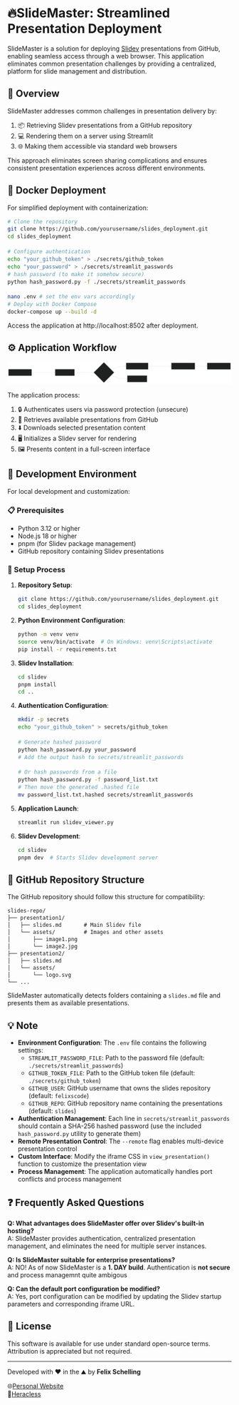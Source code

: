 # 🔥SlideMaster: Streamlined Presentation Deployment

 SlideMaster is a solution for deploying [Slidev](https://sli.dev/) presentations from GitHub, enabling seamless access through a web browser. This application eliminates common presentation challenges by providing a centralized, platform for slide management and distribution.

## 🚀 Overview

SlideMaster addresses common challenges in presentation delivery by:

1. 📦 Retrieving Slidev presentations from a GitHub repository
2. 💻 Rendering them on a server using Streamlit
3. 🌐 Making them accessible via standard web browsers

This approach eliminates screen sharing complications and ensures consistent presentation experiences across different environments.

## 🐳 Docker Deployment

For simplified deployment with containerization:

```bash
# Clone the repository
git clone https://github.com/yourusername/slides_deployment.git
cd slides_deployment

# Configure authentication
echo "your_github_token" > ./secrets/github_token
echo "your_password" > ./secrets/streamlit_passwords
# hash password (to make it somehow secure)
python hash_password.py -f ./secrets/streamlit_passwords

nano .env # set the env vars accordingly 
# Deploy with Docker Compose
docker-compose up --build -d
```

Access the application at http://localhost:8502 after deployment.

## ⚙️ Application Workflow

![Diagram](./doc/flow.svg)

The application process:
1. 🔒 Authenticates users via password protection (unsecure)
2. 📇 Retrieves available presentations from GitHub
3. ⬇️ Downloads selected presentation content
4. 🖥️ Initializes a Slidev server for rendering
5. 🖼️ Presents content in a full-screen interface

## 🔧 Development Environment

For local development and customization:

### 📋 Prerequisites

- Python 3.12 or higher
- Node.js 18 or higher
- pnpm (for Slidev package management)
- GitHub repository containing Slidev presentations

### 🔨 Setup Process

1. **Repository Setup**:
   ```bash
   git clone https://github.com/yourusername/slides_deployment.git
   cd slides_deployment
   ```

2. **Python Environment Configuration**:
   ```bash
   python -m venv venv
   source venv/bin/activate  # On Windows: venv\Scripts\activate
   pip install -r requirements.txt
   ```

3. **Slidev Installation**:
   ```bash
   cd slidev
   pnpm install
   cd ..
   ```

4. **Authentication Configuration**:
   ```bash
   mkdir -p secrets
   echo "your_github_token" > secrets/github_token
   
   # Generate hashed password
   python hash_password.py your_password
   # Add the output hash to secrets/streamlit_passwords
   
   # Or hash passwords from a file
   python hash_password.py -f password_list.txt
   # Then move the generated .hashed file
   mv password_list.txt.hashed secrets/streamlit_passwords
   ```

5. **Application Launch**:
   ```bash
   streamlit run slidev_viewer.py
   ```

6. **Slidev Development**:
   ```bash
   cd slidev
   pnpm dev  # Starts Slidev development server
   ```

## 📁 GitHub Repository Structure

The GitHub repository should follow this structure for compatibility:

```
slides-repo/
├── presentation1/
│   ├── slides.md       # Main Slidev file
│   └── assets/         # Images and other assets
│       ├── image1.png
│       └── image2.jpg
├── presentation2/
│   ├── slides.md
│   └── assets/
│       └── logo.svg
└── ...
```

SlideMaster automatically detects folders containing a `slides.md` file and presents them as available presentations.

## 💡 Note

- **Environment Configuration**: The `.env` file contains the following settings:
  - `STREAMLIT_PASSWORD_FILE`: Path to the password file (default: `./secrets/streamlit_passwords`)
  - `GITHUB_TOKEN_FILE`: Path to the GitHub token file (default: `./secrets/github_token`)
  - `GITHUB_USER`: GitHub username that owns the slides repository (default: `felixscode`)
  - `GITHUB_REPO`: GitHub repository name containing the presentations (default: `slides`)
- **Authentication Management**: Each line in `secrets/streamlit_passwords` should contain a SHA-256 hashed password (use the included `hash_password.py` utility to generate them)
- **Remote Presentation Control**: The `--remote` flag enables multi-device presentation control
- **Custom Interface**: Modify the iframe CSS in `view_presentation()` function to customize the presentation view
- **Process Management**: The application automatically handles port conflicts and process management

## ❓ Frequently Asked Questions

**Q: What advantages does SlideMaster offer over Slidev's built-in hosting?**  
A: SlideMaster provides authentication, centralized presentation management, and eliminates the need for multiple server instances.

**Q: Is SlideMaster suitable for enterprise presentations?**  
A: NO! As of now SlideMaster is a **1. DAY build**. Authentication is **not secure** and process managemnt quite ambigous

**Q: Can the default port configuration be modified?**  
A: Yes, port configuration can be modified by updating the Slidev startup parameters and corresponding iframe URL.

## 📃 License

This software is available for use under standard open-source terms. Attribution is appreciated but not required.

---

Developed with ❤️ in the ⛰️ by **Felix Schelling**

🌐[Personal Website](felixschelling.com) <br>
📄[Heracless](heralcess.io)

